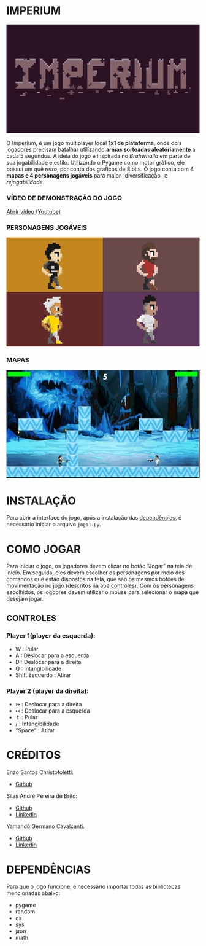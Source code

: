 # IMPERIUM
![](https://raw.githubusercontent.com/SilasAPB/Pygame/0ecbaee53d956621f996839c56b9e10b73da0903/jogo/assets/img/ImperiumMinimal.png)

O Imperium, é um jogo multiplayer local **1x1 de plataforma**, onde dois jogadores precisam batalhar utilizando **armas sorteadas aleatóriamente** a cada 5 segundos.
A ideia do jogo é inspirada no _Brahwhalla_ em parte de sua jogabilidade e estilo. Utilizando o Pygame como motor gráfico, ele possui um quê _retro_, por conta dos graficos de 8 bits.
O jogo conta com **4 mapas e 4 personagens jogáveis** para maior _diversificação _e _rejogabilidade_.
### VÍDEO DE DEMONSTRAÇÃO DO JOGO
[Abrir vídeo (Youtube)](https://www.youtube.com/watch?v=njqOKVL91vQ)

### PERSONAGENS JOGÁVEIS
![](https://github.com/SilasAPB/Pygame/blob/main/jogo/assets/img/CharactersPose.png)

### MAPAS
![](https://github.com/SilasAPB/Pygame/blob/main/jogo/assets/img/maps.gif)

# INSTALAÇÃO

Para abrir a interface do jogo, após a instalação das [dependências](https://github.com/SilasAPB/Pygame/blob/main/README.md#depend%C3%AAncias), é necessario iniciar o arquivo `jogo1.py`.



# COMO JOGAR

Para iniciar o jogo, os jogadores devem clicar no botão "Jogar" na tela de inicio. Em seguida, eles devem escolher os personagens por meio dos comandos que estão dispostos na tela, que são os mesmos botões de movimentação no jogo (descritos na aba [controles](https://github.com/SilasAPB/Pygame/blob/main/README.md#controles)). Com os personagens escolhidos, os jogdores devem utilizar o mouse para selecionar o mapa que desejam jogar.

## CONTROLES
### Player 1(player da esquerda):

* W : Pular
* A : Deslocar para a esquerda
* D : Deslocar para a direita
* Q : Intangibilidade 
* Shift Esquerdo : Atirar


### Player 2 (player da direita):

* ↣ : Deslocar para a direita
* ↢ : Deslocar para a esquerda
* ↥ : Pular
* / : Intangibilidade
* "Space" : Atirar



# CRÉDITOS

Enzo Santos Christofoletti:
* [Github](https://github.com/enzochristo)

Silas André Pereira de Brito:
* [Github](https://github.com/SilasAPB)
* [Linkedin](https://www.linkedin.com/in/silas-pereira-09198620b/)

Yamandú Germano Cavalcanti:
* [Github](https://github.com/YamanduGermano)
* [Linkedin](https://www.linkedin.com/in/yamandu-germano/)



# DEPENDÊNCIAS

Para que o jogo funcione, é necessário importar todas as bibliotecas mencionadas abaixo:
* pygame
* random
* os
* sys 
* json
* math

